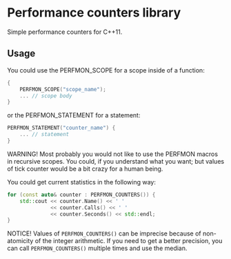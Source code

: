 Performance counters library
============================

Simple performance counters for C++11.


Usage
-----

You could use the PERFMON_SCOPE for a scope inside of a function:

```cpp
{
    PERFMON_SCOPE("scope_name");
    ... // scope body
}
```

or the PERFMON_STATEMENT for a statement:

```cpp
PERFMON_STATEMENT("counter_name") {
    ... // statement
}
```

WARNING! Most probably you would not like to use the PERFMON macros in
recursive scopes. You could, if you understand what you want; but values of
tick counter would be a bit crazy for a human being.


You could get current statistics in the following way:

```cpp
for (const auto& counter : PERFMON_COUNTERS()) {
    std::cout << counter.Name() << ' '
              << counter.Calls() << ' '
              << counter.Seconds() << std::endl;
}
```

NOTICE! Values of `PERFMON_COUNTERS()` can be imprecise because of
non-atomicity of the integer arithmetic. If you need to get a better
precision, you can call `PERFMON_COUNTERS()` multiple times and use the median.
